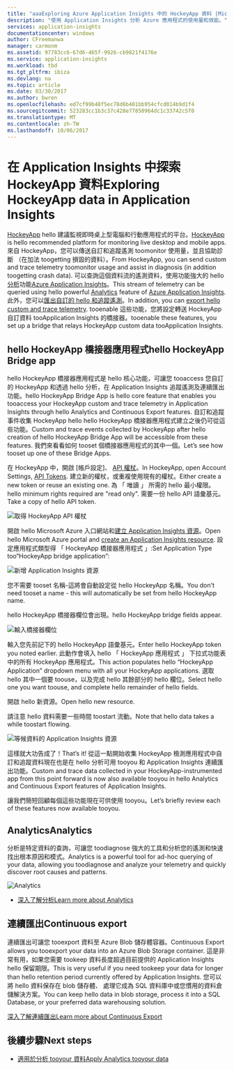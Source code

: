 ```yaml
---
title: "aaaExploring Azure Application Insights 中的 HockeyApp 資料 |Microsoft 文件"
description: "使用 Application Insights 分析 Azure 應用程式的使用量和效能。"
services: application-insights
documentationcenter: windows
author: CFreemanwa
manager: carmonm
ms.assetid: 97783cc6-67d6-465f-9926-cb9821f4176e
ms.service: application-insights
ms.workload: tbd
ms.tgt_pltfrm: ibiza
ms.devlang: na
ms.topic: article
ms.date: 03/30/2017
ms.author: bwren
ms.openlocfilehash: ed7cf99b48f5ec78d6b401bb954cfcd014b9d1f4
ms.sourcegitcommit: 523283cc1b3c37c428e77850964dc1c33742c5f0
ms.translationtype: MT
ms.contentlocale: zh-TW
ms.lasthandoff: 10/06/2017
---
```

# <a name="exploring-hockeyapp-data-in-application-insights"></a><span data-ttu-id="4e722-103">在 Application Insights 中探索 HockeyApp 資料</span><span class="sxs-lookup"><span data-stu-id="4e722-103">Exploring HockeyApp data in Application Insights</span></span>
<span data-ttu-id="4e722-104">[HockeyApp](https://azure.microsoft.com/services/hockeyapp/) hello 建議監視即時桌上型電腦和行動應用程式的平台。</span><span class="sxs-lookup"><span data-stu-id="4e722-104">[HockeyApp](https://azure.microsoft.com/services/hockeyapp/) is hello recommended platform for monitoring live desktop and mobile apps.</span></span> <span data-ttu-id="4e722-105">來自 HockeyApp，您可以傳送自訂和追蹤遙測 toomonitor 使用量，並且協助診斷 （在加法 toogetting 損毀的資料）。</span><span class="sxs-lookup"><span data-stu-id="4e722-105">From HockeyApp, you can send custom and trace telemetry toomonitor usage and assist in diagnosis (in addition toogetting crash data).</span></span> <span data-ttu-id="4e722-106">可以查詢這個資料流的遙測資料，使用功能強大的 hello[分析](app-insights-analytics.md)功能[Azure Application Insights](app-insights-overview.md)。</span><span class="sxs-lookup"><span data-stu-id="4e722-106">This stream of telemetry can be queried using hello powerful [Analytics](app-insights-analytics.md) feature of [Azure Application Insights](app-insights-overview.md).</span></span> <span data-ttu-id="4e722-107">此外，您可以[匯出自訂的 hello 和追蹤遙測](app-insights-export-telemetry.md)。</span><span class="sxs-lookup"><span data-stu-id="4e722-107">In addition, you can [export hello custom and trace telemetry](app-insights-export-telemetry.md).</span></span> <span data-ttu-id="4e722-108">tooenable 這些功能，您將設定轉送 HockeyApp 自訂資料 tooApplication Insights 的橋接器。</span><span class="sxs-lookup"><span data-stu-id="4e722-108">tooenable these features, you set up a bridge that relays HockeyApp custom data tooApplication Insights.</span></span>

## <a name="hello-hockeyapp-bridge-app"></a><span data-ttu-id="4e722-109">hello HockeyApp 橋接器應用程式</span><span class="sxs-lookup"><span data-stu-id="4e722-109">hello HockeyApp Bridge app</span></span>
<span data-ttu-id="4e722-110">hello HockeyApp 橋接器應用程式是 hello 核心功能，可讓您 tooaccess 您自訂的 HockeyApp 和透過 hello 分析，在 Application Insights 追蹤遙測及連續匯出功能。</span><span class="sxs-lookup"><span data-stu-id="4e722-110">hello HockeyApp Bridge App is hello core feature that enables you tooaccess your HockeyApp custom and trace telemetry in Application Insights through hello Analytics and Continuous Export features.</span></span> <span data-ttu-id="4e722-111">自訂和追蹤事件收集 HockeyApp hello hello HockeyApp 橋接器應用程式建立之後仍可從這些功能。</span><span class="sxs-lookup"><span data-stu-id="4e722-111">Custom and trace events collected by HockeyApp after hello creation of hello HockeyApp Bridge App will be accessible from these features.</span></span> <span data-ttu-id="4e722-112">我們來看看如何 tooset 個橋接器應用程式的其中一個。</span><span class="sxs-lookup"><span data-stu-id="4e722-112">Let’s see how tooset up one of these Bridge Apps.</span></span>

<span data-ttu-id="4e722-113">在 HockeyApp 中，開啟 [帳戶設定]、 [API 權杖](https://rink.hockeyapp.net/manage/auth_tokens)。</span><span class="sxs-lookup"><span data-stu-id="4e722-113">In HockeyApp, open Account Settings, [API Tokens](https://rink.hockeyapp.net/manage/auth_tokens).</span></span> <span data-ttu-id="4e722-114">建立新的權杖，或重複使用現有的權杖。</span><span class="sxs-lookup"><span data-stu-id="4e722-114">Either create a new token or reuse an existing one.</span></span> <span data-ttu-id="4e722-115">為 「 唯讀 」 所需的 hello 最小權限。</span><span class="sxs-lookup"><span data-stu-id="4e722-115">hello minimum rights required are "read only".</span></span> <span data-ttu-id="4e722-116">需要一份 hello API 語彙基元。</span><span class="sxs-lookup"><span data-stu-id="4e722-116">Take a copy of hello API token.</span></span>

![取得 HockeyApp API 權杖](./media/app-insights-hockeyapp-bridge-app/01.png)

<span data-ttu-id="4e722-118">開啟 hello Microsoft Azure 入口網站和[建立 Application Insights 資源](app-insights-create-new-resource.md)。</span><span class="sxs-lookup"><span data-stu-id="4e722-118">Open hello Microsoft Azure portal and [create an Application Insights resource](app-insights-create-new-resource.md).</span></span> <span data-ttu-id="4e722-119">設定應用程式類型得 「 HockeyApp 橋接器應用程式 」:</span><span class="sxs-lookup"><span data-stu-id="4e722-119">Set Application Type too“HockeyApp bridge application”:</span></span>

![新增 Application Insights 資源](./media/app-insights-hockeyapp-bridge-app/02.png)

<span data-ttu-id="4e722-121">您不需要 tooset 名稱-這將會自動設定從 hello HockeyApp 名稱。</span><span class="sxs-lookup"><span data-stu-id="4e722-121">You don't need tooset a name - this will automatically be set from hello HockeyApp name.</span></span>

<span data-ttu-id="4e722-122">hello HockeyApp 橋接器欄位會出現。</span><span class="sxs-lookup"><span data-stu-id="4e722-122">hello HockeyApp bridge fields appear.</span></span> 

![輸入橋接器欄位](./media/app-insights-hockeyapp-bridge-app/03.png)

<span data-ttu-id="4e722-124">輸入您先前記下的 hello HockeyApp 語彙基元。</span><span class="sxs-lookup"><span data-stu-id="4e722-124">Enter hello HockeyApp token you noted earlier.</span></span> <span data-ttu-id="4e722-125">此動作會填入 hello 「 HockeyApp 應用程式 」 下拉式功能表中的所有 HockeyApp 應用程式。</span><span class="sxs-lookup"><span data-stu-id="4e722-125">This action populates hello “HockeyApp Application” dropdown menu with all your HockeyApp applications.</span></span> <span data-ttu-id="4e722-126">選取 hello 其中一個要 toouse，以及完成 hello 其餘部分的 hello 欄位。</span><span class="sxs-lookup"><span data-stu-id="4e722-126">Select hello one you want toouse, and complete hello remainder of hello fields.</span></span> 

<span data-ttu-id="4e722-127">開啟 hello 新資源。</span><span class="sxs-lookup"><span data-stu-id="4e722-127">Open hello new resource.</span></span> 

<span data-ttu-id="4e722-128">請注意 hello 資料需要一些時間 toostart 流動。</span><span class="sxs-lookup"><span data-stu-id="4e722-128">Note that hello data takes a while toostart flowing.</span></span>

![等候資料的 Application Insights 資源](./media/app-insights-hockeyapp-bridge-app/04.png)

<span data-ttu-id="4e722-130">這樣就大功告成了！</span><span class="sxs-lookup"><span data-stu-id="4e722-130">That’s it!</span></span> <span data-ttu-id="4e722-131">從這一點開始收集 HockeyApp 檢測應用程式中自訂和追蹤資料現在也是在 hello 分析可用 tooyou 和 Application Insights 連續匯出功能。</span><span class="sxs-lookup"><span data-stu-id="4e722-131">Custom and trace data collected in your HockeyApp-instrumented app from this point forward is now also available tooyou in hello Analytics and Continuous Export features of Application Insights.</span></span>

<span data-ttu-id="4e722-132">讓我們簡短回顧每個這些功能現在可供使用 tooyou。</span><span class="sxs-lookup"><span data-stu-id="4e722-132">Let’s briefly review each of these features now available tooyou.</span></span>

## <a name="analytics"></a><span data-ttu-id="4e722-133">Analytics</span><span class="sxs-lookup"><span data-stu-id="4e722-133">Analytics</span></span>
<span data-ttu-id="4e722-134">分析是特定資料的查詢，可讓您 toodiagnose 強大的工具和分析您的遙測和快速找出根本原因和模式。</span><span class="sxs-lookup"><span data-stu-id="4e722-134">Analytics is a powerful tool for ad-hoc querying of your data, allowing you toodiagnose and analyze your telemetry and quickly discover root causes and patterns.</span></span>

![Analytics](./media/app-insights-hockeyapp-bridge-app/05.png)

* [<span data-ttu-id="4e722-136">深入了解分析</span><span class="sxs-lookup"><span data-stu-id="4e722-136">Learn more about Analytics</span></span>](app-insights-analytics-tour.md)

## <a name="continuous-export"></a><span data-ttu-id="4e722-137">連續匯出</span><span class="sxs-lookup"><span data-stu-id="4e722-137">Continuous export</span></span>
<span data-ttu-id="4e722-138">連續匯出可讓您 tooexport 資料至 Azure Blob 儲存體容器。</span><span class="sxs-lookup"><span data-stu-id="4e722-138">Continuous Export allows you tooexport your data into an Azure Blob Storage container.</span></span> <span data-ttu-id="4e722-139">這是非常有用，如果您需要 tookeep 資料長度超過目前提供的 Application Insights hello 保留期限。</span><span class="sxs-lookup"><span data-stu-id="4e722-139">This is very useful if you need tookeep your data for longer than hello retention period currently offered by Application Insights.</span></span> <span data-ttu-id="4e722-140">您可以將 hello 資料保存在 blob 儲存體、 處理它成為 SQL 資料庫中或您慣用的資料倉儲解決方案。</span><span class="sxs-lookup"><span data-stu-id="4e722-140">You can keep hello data in blob storage, process it into a SQL Database, or your preferred data warehousing solution.</span></span>

[<span data-ttu-id="4e722-141">深入了解連續匯出</span><span class="sxs-lookup"><span data-stu-id="4e722-141">Learn more about Continuous Export</span></span>](app-insights-export-telemetry.md)

## <a name="next-steps"></a><span data-ttu-id="4e722-142">後續步驟</span><span class="sxs-lookup"><span data-stu-id="4e722-142">Next steps</span></span>
* [<span data-ttu-id="4e722-143">適用於分析 tooyour 資料</span><span class="sxs-lookup"><span data-stu-id="4e722-143">Apply Analytics tooyour data</span></span>](app-insights-analytics-tour.md)

